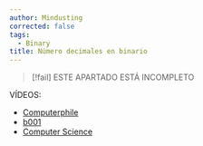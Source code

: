 ```yaml
---
author: Mindusting
corrected: false
tags:
  - Binary
title: Número decimales en binario
---
```


>[!fail] ESTE APARTADO ESTÁ INCOMPLETO

VÍDEOS:
- [Computerphile](https://youtu.be/PZRI1IfStY0)
- [b001](https://youtu.be/2gIxbTn7GSc)
- [Computer Science](https://youtu.be/L8OYx1I8qNg)
